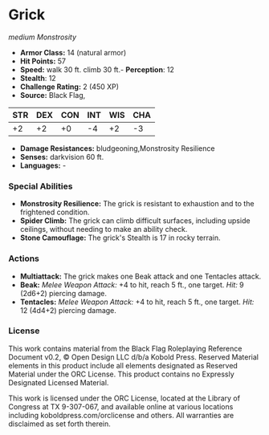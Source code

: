 # Grick

*medium* *Monstrosity*

- **Armor Class:** 14 (natural armor)
- **Hit Points:** 57 
- **Speed:** walk 30 ft. climb 30 ft.- **Perception**: 12
- **Stealth**: 12
- **Challenge Rating:** 2 (450 XP)
- **Source:** Black Flag,

| STR | DEX | CON | INT | WIS | CHA |
| --- | --- | --- | --- | --- | --- |
| +2 | +2 | +0 | -4 | +2 | -3 |

- **Damage Resistances:** bludgeoning,Monstrosity Resilience
- **Senses:** darkvision 60 ft.
- **Languages:** -

### Special Abilities

- **Monstrosity Resilience:** The grick is resistant to exhaustion and to the frightened condition.
- **Spider Climb:** The grick can climb difficult surfaces, including upside ceilings, without needing to make an ability check.
- **Stone Camouflage:** The grick's Stealth is 17 in rocky terrain.

### Actions

- **Multiattack:** The grick makes one Beak attack and one Tentacles attack.
- **Beak:** _Melee Weapon Attack:_ +4 to hit, reach 5 ft., one target. _Hit:_ 9 (2d6+2) piercing damage.
- **Tentacles:** _Melee Weapon Attack:_ +4 to hit, reach 5 ft., one target. _Hit:_ 12 (4d4+2) piercing damage.


### License

This work contains material from the Black Flag Roleplaying Reference Document v0.2, © Open Design LLC d/b/a Kobold Press. Reserved Material elements in this product include all elements designated as Reserved Material under the ORC License. This product contains no Expressly Designated Licensed Material.

This work is licensed under the ORC License, located at the Library of Congress at TX 9-307-067, and available online at various locations including koboldpress.com/orclicense and others. All warranties are disclaimed as set forth therein.
